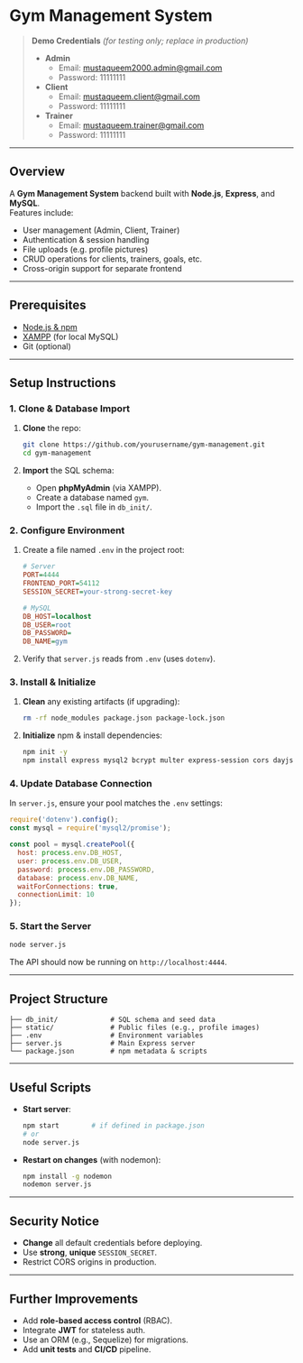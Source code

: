 # Gym Management System

> **Demo Credentials** _(for testing only; replace in production)_  
> - **Admin**  
>   - Email: mustaqueem2000.admin@gmail.com  
>   - Password: 11111111  
> - **Client**  
>   - Email: mustaqueem.client@gmail.com  
>   - Password: 11111111  
> - **Trainer**  
>   - Email: mustaqueem.trainer@gmail.com  
>   - Password: 11111111  

---

## Overview

A **Gym Management System** backend built with **Node.js**, **Express**, and **MySQL**.  
Features include:

- User management (Admin, Client, Trainer)  
- Authentication & session handling  
- File uploads (e.g. profile pictures)  
- CRUD operations for clients, trainers, goals, etc.  
- Cross-origin support for separate frontend  

---

## Prerequisites

- [Node.js & npm](https://nodejs.org/)  
- [XAMPP](https://www.apachefriends.org/index.html) (for local MySQL)  
- Git (optional)

---

## Setup Instructions

### 1. Clone & Database Import

1. **Clone** the repo:  
   ```bash
   git clone https://github.com/yourusername/gym-management.git
   cd gym-management
   ```

2. **Import** the SQL schema:  
   - Open **phpMyAdmin** (via XAMPP).  
   - Create a database named `gym`.  
   - Import the `.sql` file in `db_init/`.

### 2. Configure Environment

1. Create a file named `.env` in the project root:  
   ```ini
   # Server
   PORT=4444
   FRONTEND_PORT=54112
   SESSION_SECRET=your-strong-secret-key

   # MySQL
   DB_HOST=localhost
   DB_USER=root
   DB_PASSWORD=
   DB_NAME=gym
   ```

2. Verify that `server.js` reads from `.env` (uses `dotenv`).

### 3. Install & Initialize

1. **Clean** any existing artifacts (if upgrading):  
   ```bash
   rm -rf node_modules package.json package-lock.json
   ```

2. **Initialize** npm & install dependencies:  
   ```bash
   npm init -y
   npm install express mysql2 bcrypt multer express-session cors dayjs dotenv
   ```

### 4. Update Database Connection

In `server.js`, ensure your pool matches the `.env` settings:

```js
require('dotenv').config();
const mysql = require('mysql2/promise');

const pool = mysql.createPool({
  host: process.env.DB_HOST,
  user: process.env.DB_USER,
  password: process.env.DB_PASSWORD,
  database: process.env.DB_NAME,
  waitForConnections: true,
  connectionLimit: 10
});
```

### 5. Start the Server

```bash
node server.js
```

The API should now be running on `http://localhost:4444`.

---

## Project Structure

```
├── db_init/             # SQL schema and seed data
├── static/              # Public files (e.g., profile images)
├── .env                 # Environment variables
├── server.js            # Main Express server
└── package.json         # npm metadata & scripts
```

---

## Useful Scripts

- **Start server**:  
  ```bash
  npm start        # if defined in package.json
  # or
  node server.js
  ```

- **Restart on changes** (with nodemon):  
  ```bash
  npm install -g nodemon
  nodemon server.js
  ```

---

## Security Notice

- **Change** all default credentials before deploying.  
- Use **strong**, **unique** `SESSION_SECRET`.  
- Restrict CORS origins in production.  

---

## Further Improvements

- Add **role-based access control** (RBAC).  
- Integrate **JWT** for stateless auth.  
- Use an ORM (e.g., Sequelize) for migrations.  
- Add **unit tests** and **CI/CD** pipeline.  

